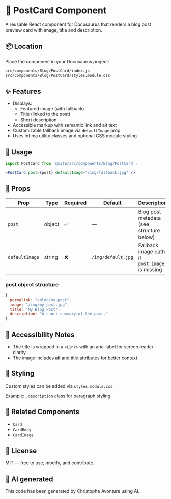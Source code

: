# 📄 PostCard Component

A reusable React component for Docusaurus that renders a blog post preview card with image, title and description.

## 📦 Location

Place the component in your Docusaurus project:

```bash
src/components/Blog/PostCard/index.js
src/components/Blog/PostCard/styles.module.css
```

## ✨ Features

* Displays:
  * Featured image (with fallback)
  * Title (linked to the post)
  * Short description
* Accessible markup with semantic link and alt text
* Customizable fallback image via `defaultImage` prop
* Uses Infima utility classes and optional CSS module styling

## 🚀 Usage

```jsx
import PostCard from '@site/src/components/Blog/PostCard';

<PostCard post={post} defaultImage="/img/fallback.jpg" />
```

## 🧾 Props

| Prop | Type | Required | Default | Description |
| --- | --- | --- | --- | --- |
| `post` | object | ✅ | — | Blog post metadata (see structure below) |
| `defaultImage` | string | ❌ | `/img/default.jpg` | Fallback image path if `post.image` is missing |

### post object structure

```js
{
  permalink: "/blog/my-post",
  image: "/img/my-post.jpg",
  title: "My Blog Post",
  description: "A short summary of the post."
}
```

## 🧠 Accessibility Notes

* The title is wrapped in a `<Link>` with an aria-label for screen reader clarity.
* The image includes alt and title attributes for better context.

## 🎨 Styling

Custom styles can be added via `styles.module.css`.

Example: `.description` class for paragraph styling.

## 🧩 Related Components

* `Card`
* `CardBody`
* `CardImage`

## 📄 License

MIT — free to use, modify, and contribute.

## 💬 AI generated

This code has been generated by Christophe Avonture using AI.
